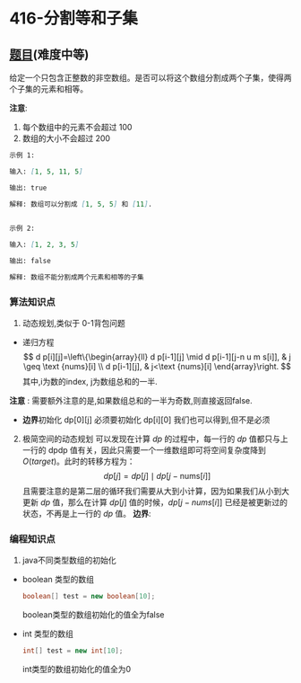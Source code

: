 # 416-分割等和子集

## [题目](https://leetcode-cn.com/problems/partition-equal-subset-sum/)(难度中等)

给定一个只包含正整数的非空数组。是否可以将这个数组分割成两个子集，使得两个子集的元素和相等。

**注意**:
1. 每个数组中的元素不会超过 100
2. 数组的大小不会超过 200

~~~markdown
示例 1:

输入: [1, 5, 11, 5]

输出: true

解释: 数组可以分割成 [1, 5, 5] 和 [11].
 

示例 2:

输入: [1, 2, 3, 5]

输出: false

解释: 数组不能分割成两个元素和相等的子集
~~~

### 算法知识点
1. 动态规划,类似于 0-1背包问题
- 递归方程
$$
d p[i][j]=\left\{\begin{array}{ll}
d p[i-1][j] \mid d p[i-1][j-n u m s[i]], & j \geq \text {nums}[i] \\
d p[i-1][j], & j<\text {nums}[i]
\end{array}\right.
$$
其中,i为数的index, j为数组总和的一半.

**注意** : 需要额外注意的是,如果数组总和的一半为奇数,则直接返回false.

- **边界**初始化
dp[0][j] 必须要初始化
dp[i][0] 我们也可以得到,但不是必须

2. 极简空间的动态规划
可以发现在计算 $dp$ 的过程中，每一行的 $dp$ 值都只与上一行的 dpdp 值有关，因此只需要一个一维数组即可将空间复杂度降到 $O(target)$。此时的转移方程为：
$$
d p[j]=d p[j] \mid d p[j-\text {nums}[i]]
$$
且需要注意的是第二层的循环我们需要从大到小计算，因为如果我们从小到大更新 $dp$ 值，那么在计算 $dp[j]$ 值的时候，$dp[j−nums[i]]$ 已经是被更新过的状态，不再是上一行的 $dp$ 值。
**边界**:

### 编程知识点
1. java不同类型数组的初始化
- boolean 类型的数组
    ~~~java
    boolean[] test = new boolean[10];
    ~~~
    boolean类型的数组初始化的值全为false

- int 类型的数组
    ~~~java
    int[] test = new int[10];
    ~~~
    int类型的数组初始化的值全为0